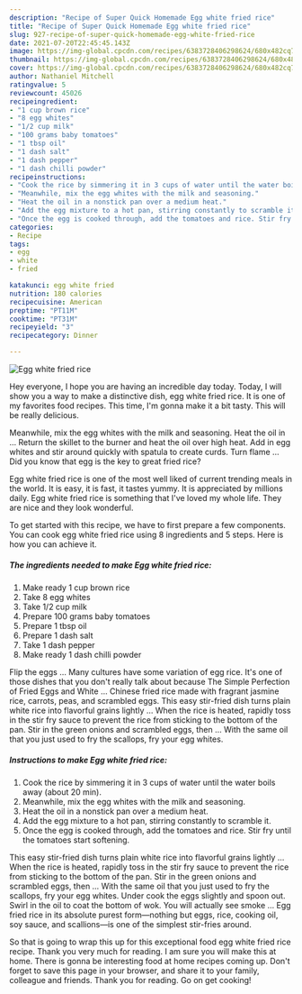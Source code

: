 ```yaml
---
description: "Recipe of Super Quick Homemade Egg white fried rice"
title: "Recipe of Super Quick Homemade Egg white fried rice"
slug: 927-recipe-of-super-quick-homemade-egg-white-fried-rice
date: 2021-07-20T22:45:45.143Z
image: https://img-global.cpcdn.com/recipes/6383728406298624/680x482cq70/egg-white-fried-rice-recipe-main-photo.jpg
thumbnail: https://img-global.cpcdn.com/recipes/6383728406298624/680x482cq70/egg-white-fried-rice-recipe-main-photo.jpg
cover: https://img-global.cpcdn.com/recipes/6383728406298624/680x482cq70/egg-white-fried-rice-recipe-main-photo.jpg
author: Nathaniel Mitchell
ratingvalue: 5
reviewcount: 45026
recipeingredient:
- "1 cup brown rice"
- "8 egg whites"
- "1/2 cup milk"
- "100 grams baby tomatoes"
- "1 tbsp oil"
- "1 dash salt"
- "1 dash pepper"
- "1 dash chilli powder"
recipeinstructions:
- "Cook the rice by simmering it in 3 cups of water until the water boils away (about 20 min)."
- "Meanwhile, mix the egg whites with the milk and seasoning."
- "Heat the oil in a nonstick pan over a medium heat."
- "Add the egg mixture to a hot pan, stirring constantly to scramble it."
- "Once the egg is cooked through, add the tomatoes and rice. Stir fry until the tomatoes start softening."
categories:
- Recipe
tags:
- egg
- white
- fried

katakunci: egg white fried 
nutrition: 180 calories
recipecuisine: American
preptime: "PT11M"
cooktime: "PT31M"
recipeyield: "3"
recipecategory: Dinner

---
```



![Egg white fried rice](https://img-global.cpcdn.com/recipes/6383728406298624/680x482cq70/egg-white-fried-rice-recipe-main-photo.jpg)

Hey everyone, I hope you are having an incredible day today. Today, I will show you a way to make a distinctive dish, egg white fried rice. It is one of my favorites food recipes. This time, I'm gonna make it a bit tasty. This will be really delicious.

Meanwhile, mix the egg whites with the milk and seasoning. Heat the oil in … Return the skillet to the burner and heat the oil over high heat. Add in egg whites and stir around quickly with spatula to create curds. Turn flame … Did you know that egg is the key to great fried rice?

Egg white fried rice is one of the most well liked of current trending meals in the world. It is easy, it is fast, it tastes yummy. It is appreciated by millions daily. Egg white fried rice is something that I've loved my whole life. They are nice and they look wonderful.


To get started with this recipe, we have to first prepare a few components. You can cook egg white fried rice using 8 ingredients and 5 steps. Here is how you can achieve it.

<!--inarticleads1-->

##### The ingredients needed to make Egg white fried rice:

1. Make ready 1 cup brown rice
1. Take 8 egg whites
1. Take 1/2 cup milk
1. Prepare 100 grams baby tomatoes
1. Prepare 1 tbsp oil
1. Prepare 1 dash salt
1. Take 1 dash pepper
1. Make ready 1 dash chilli powder


Flip the eggs … Many cultures have some variation of egg rice. It&#39;s one of those dishes that you don&#39;t really talk about because The Simple Perfection of Fried Eggs and White … Chinese fried rice made with fragrant jasmine rice, carrots, peas, and scrambled eggs. This easy stir-fried dish turns plain white rice into flavorful grains lightly … When the rice is heated, rapidly toss in the stir fry sauce to prevent the rice from sticking to the bottom of the pan. Stir in the green onions and scrambled eggs, then … With the same oil that you just used to fry the scallops, fry your egg whites. 

<!--inarticleads2-->

##### Instructions to make Egg white fried rice:

1. Cook the rice by simmering it in 3 cups of water until the water boils away (about 20 min).
1. Meanwhile, mix the egg whites with the milk and seasoning.
1. Heat the oil in a nonstick pan over a medium heat.
1. Add the egg mixture to a hot pan, stirring constantly to scramble it.
1. Once the egg is cooked through, add the tomatoes and rice. Stir fry until the tomatoes start softening.


This easy stir-fried dish turns plain white rice into flavorful grains lightly … When the rice is heated, rapidly toss in the stir fry sauce to prevent the rice from sticking to the bottom of the pan. Stir in the green onions and scrambled eggs, then … With the same oil that you just used to fry the scallops, fry your egg whites. Under cook the eggs slightly and spoon out. Swirl in the oil to coat the bottom of wok. You will actually see smoke … Egg fried rice in its absolute purest form—nothing but eggs, rice, cooking oil, soy sauce, and scallions—is one of the simplest stir-fries around. 

So that is going to wrap this up for this exceptional food egg white fried rice recipe. Thank you very much for reading. I am sure you will make this at home. There is gonna be interesting food at home recipes coming up. Don't forget to save this page in your browser, and share it to your family, colleague and friends. Thank you for reading. Go on get cooking!
